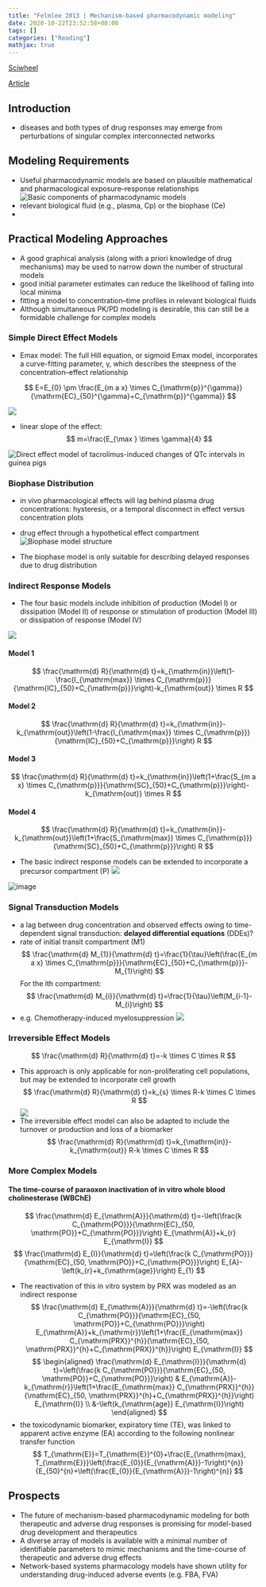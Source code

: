 ```yaml
---
title: "Felmlee 2013 | Mechanism-based pharmacodynamic modeling"
date: 2020-10-22T23:52:58+08:00
tags: []
categories: ["Reading"]
mathjax: true
---
```


[Sciwheel](https://sciwheel.com/work/#/items/5848333)

[Article](https://www.ncbi.nlm.nih.gov/pmc/articles/PMC3684160/)

<!--more-->

## Introduction
* diseases and both types of drug responses may emerge from perturbations of singular complex interconnected networks
## Modeling Requirements
* Useful pharmacodynamic models are based on plausible mathematical and pharmacological exposure–response relationships
![](https://www.ncbi.nlm.nih.gov/pmc/articles/PMC3684160/bin/nihms472103f1.jpg "Basic components of pharmacodynamic models")
* relevant biological fluid (e.g., plasma, Cp) or the biophase (Ce)
*
## Practical Modeling Approaches
* A good graphical analysis (along with a priori knowledge of drug mechanisms) may be used to narrow down the number of structural models
* good initial parameter estimates can reduce the likelihood of falling into local minima
* fitting a model to concentration–time profiles in relevant biological fluids
* Although simultaneous PK/PD modeling is desirable, this can still be a formidable challenge for complex models

### Simple Direct Effect Models
* Emax model: The full Hill equation, or sigmoid Emax model, incorporates a curve-fitting parameter, γ, which describes the steepness of the concentration–effect relationship

$$
E=E_{0} \pm \frac{E_{m a x} \times C_{\mathrm{p}}^{\gamma}}{\mathrm{EC}_{50}^{\gamma}+C_{\mathrm{p}}^{\gamma}}
$$

![](https://www.ncbi.nlm.nih.gov/pmc/articles/PMC3684160/bin/nihms472103f2.jpg)

* linear slope of the effect:
$$
m=\frac{E_{\max } \times \gamma}{4}
$$

![](https://www.ncbi.nlm.nih.gov/pmc/articles/PMC3684160/bin/nihms472103f3.jpg "Direct effect model of tacrolimus-induced changes of QTc intervals in guinea pigs")

### Biophase Distribution
* in vivo pharmacological effects will lag behind plasma drug concentrations: hysteresis, or a temporal disconnect in effect versus concentration plots
*  drug effect through a hypothetical effect compartment
![](https://www.ncbi.nlm.nih.gov/pmc/articles/PMC3684160/bin/nihms472103f4.jpg "Biophase model structure")

* The biophase model is only suitable for describing delayed responses due to drug distribution

### Indirect Response Models
* The four basic models include inhibition of production (Model I) or dissipation (Model II) of response or stimulation of production (Model III) or dissipation of response (Model IV)

![](https://www.ncbi.nlm.nih.gov/pmc/articles/PMC3684160/bin/nihms472103f5.jpg)

#### Model 1
$$
\frac{\mathrm{d} R}{\mathrm{d} t}=k_{\mathrm{in}}\left(1-\frac{I_{\mathrm{max}} \times C_{\mathrm{p}}}{\mathrm{IC}_{50}+C_{\mathrm{p}}}\right)-k_{\mathrm{out}} \times R
$$

#### Model 2
$$
\frac{\mathrm{d} R}{\mathrm{d} t}=k_{\mathrm{in}}-k_{\mathrm{out}}\left(1-\frac{I_{\mathrm{max}} \times C_{\mathrm{p}}}{\mathrm{IC}_{50}+C_{\mathrm{p}}}\right) R
$$

#### Model 3
$$
\frac{\mathrm{d} R}{\mathrm{d} t}=k_{\mathrm{in}}\left(1+\frac{S_{m a x} \times C_{\mathrm{p}}}{\mathrm{SC}_{50}+C_{\mathrm{p}}}\right)-k_{\mathrm{out}} \times R
$$

#### Model 4
$$
\frac{\mathrm{d} R}{\mathrm{d} t}=k_{\mathrm{in}}-k_{\mathrm{out}}\left(1+\frac{S_{\mathrm{max}} \times C_{\mathrm{p}}}{\mathrm{SC}_{50}+C_{\mathrm{p}}}\right) R
$$


* The basic indirect response models can be extended to incorporate a precursor compartment (P)
![](https://www.ncbi.nlm.nih.gov/pmc/articles/PMC3684160/bin/nihms472103f6.jpg)

![image](https://user-images.githubusercontent.com/40054455/96898411-40e6a380-14c2-11eb-9b17-be0d12f169e4.png)

### Signal Transduction Models
* a lag between drug concentration and observed effects owing to time-dependent signal transduction: **delayed differential equations** (DDEs)?
* rate of initial transit compartment (M1)
$$
\frac{\mathrm{d} M_{1}}{\mathrm{d} t}=\frac{1}{\tau}\left(\frac{E_{m a x} \times C_{\mathrm{p}}}{\mathrm{EC}_{50}+C_{\mathrm{p}}}-M_{1}\right)
$$
For the ith compartment:
$$
\frac{\mathrm{d} M_{i}}{\mathrm{d} t}=\frac{1}{\tau}\left(M_{i-1}-M_{i}\right)
$$
* e.g. Chemotherapy-induced myelosuppression
![](https://www.ncbi.nlm.nih.gov/pmc/articles/PMC3684160/bin/nihms472103f7.jpg)

### Irreversible Effect Models
$$
\frac{\mathrm{d} R}{\mathrm{d} t}=-k \times C \times R
$$
* This approach is only applicable for non-proliferating cell populations, but may be extended to incorporate cell growth
$$
\frac{\mathrm{d} R}{\mathrm{d} t}=k_{s} \times R-k \times C \times R
$$
![](https://www.ncbi.nlm.nih.gov/pmc/articles/PMC3684160/bin/nihms472103f8.jpg)
* The irreversible effect model can also be adapted to include the turnover or production and loss of a biomarker
$$
\frac{\mathrm{d} R}{\mathrm{d} t}=k_{\mathrm{in}}-k_{\mathrm{out}} R-k \times C \times R
$$

### More Complex Models
#### The time-course of paraoxon inactivation of in vitro whole blood cholinesterase (WBChE)
$$
\frac{\mathrm{d} E_{\mathrm{A}}}{\mathrm{d} t}=-\left(\frac{k C_{\mathrm{PO}}}{\mathrm{EC}_{50, \mathrm{PO}}+C_{\mathrm{PO}}}\right) E_{\mathrm{A}}+k_{r} E_{\mathrm{I}}
$$
$$
\frac{\mathrm{d} E_{I}}{\mathrm{d} t}=\left(\frac{k C_{\mathrm{PO}}}{\mathrm{EC}_{50, \mathrm{PO}}+C_{\mathrm{PO}}}\right) E_{A}-\left(k_{r}+k_{\mathrm{age}}\right) E_{1}
$$
* The reactivation of this in vitro system by PRX was modeled as an indirect response
$$
\frac{\mathrm{d} E_{\mathrm{A}}}{\mathrm{d} t}=-\left(\frac{k C_{\mathrm{PO}}}{\mathrm{EC}_{50, \mathrm{PO}}+C_{\mathrm{PO}}}\right) E_{\mathrm{A}}+k_{\mathrm{r}}\left(1+\frac{E_{\mathrm{max}} C_{\mathrm{PRX}}^{h}}{\mathrm{EC}_{50, \mathrm{PRX}}^{h}+C_{\mathrm{PRX}}^{h}}\right) E_{\mathrm{I}}
$$
$$
\begin{aligned} \frac{\mathrm{d} E_{\mathrm{I}}}{\mathrm{d} t}=\left(\frac{k C_{\mathrm{PO}}}{\mathrm{EC}_{50, \mathrm{PO}}+C_{\mathrm{PO}}}\right) & E_{\mathrm{A}}-k_{\mathrm{r}}\left(1+\frac{E_{\mathrm{max}} C_{\mathrm{PRX}}^{h}}{\mathrm{EC}_{50, \mathrm{PRX}}^{h}+C_{\mathrm{PRX}}^{h}}\right) E_{\mathrm{I}} \\ &-\left(k_{\mathrm{age}} E_{\mathrm{I}}\right) \end{aligned}
$$
* the toxicodynamic biomarker, expiratory time (TE), was linked to apparent active enzyme (EA) according to the following nonlinear transfer function
$$
T_{\mathrm{E}}=T_{\mathrm{E}}^{0}+\frac{E_{\mathrm{max}, T_{\mathrm{E}}}\left(\frac{E_{0}}{E_{\mathrm{A}}}-1\right)^{n}}{E_{50}^{n}+\left(\frac{E_{0}}{E_{\mathrm{A}}}-1\right)^{n}}
$$

## Prospects
* The future of mechanism-based pharmacodynamic modeling for both therapeutic and adverse drug responses is promising for model-based drug development and therapeutics
* A diverse array of models is available with a minimal number of identifiable parameters to mimic mechanisms and the time-course of therapeutic and adverse drug effects
* Network-based systems pharmacology models have shown utility for understanding drug-induced adverse events (e.g. FBA, FVA)
